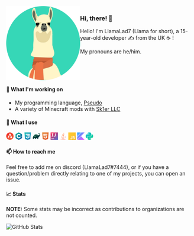 <img align="left" alt="Avatar" width="200px" src="https://raw.githubusercontent.com/LlamaLad7/LlamaLad7/master/assets/avatar.png" />

### Hi, there! 👋

Hello! I'm LlamaLad7 (Llama for short), a 15-year-old developer ✍ from the UK ☕ !

My pronouns are he/him.

<br />
<br />
<br />

#### 🔭 What I'm working on
* My programming language, [Pseudo](https://github.com/LlamaLad7/pseudo-kt)
* A variety of Minecraft mods with [Sk1er LLC](https://github.com/Sk1erLLC/)

#### 🌠 What I use

<code><img height="20" src="https://raw.githubusercontent.com/LlamaLad7/LlamaLad7/master/assets/antlr.svg"></code>
<code><img height="20" src="https://raw.githubusercontent.com/LlamaLad7/LlamaLad7/master/assets/cplusplus.svg"></code>
<code><img height="20" src="https://raw.githubusercontent.com/LlamaLad7/LlamaLad7/master/assets/css3.svg"></code>
<code><img height="20" src="https://raw.githubusercontent.com/LlamaLad7/LlamaLad7/master/assets/gradle.svg"></code>
<code><img height="20" src="https://raw.githubusercontent.com/LlamaLad7/LlamaLad7/master/assets/html5.svg"></code>
<code><img height="20" src="https://raw.githubusercontent.com/LlamaLad7/LlamaLad7/master/assets/intellijidea.svg"></code>
<code><img height="20" src="https://raw.githubusercontent.com/LlamaLad7/LlamaLad7/master/assets/java.svg"></code>
<code><img height="20" src="https://raw.githubusercontent.com/LlamaLad7/LlamaLad7/master/assets/javascript.svg"></code>
<code><img height="20" src="https://raw.githubusercontent.com/LlamaLad7/LlamaLad7/master/assets/kotlin.svg"></code>
<code><img height="20" src="https://raw.githubusercontent.com/LlamaLad7/LlamaLad7/master/assets/python.svg"></code>

#### 📫 How to reach me
Feel free to add me on discord (LlamaLad7#7444), or if you have a question/problem directly relating to one of my projects, you can open an issue.

#### 📈 Stats

**NOTE:** Some stats may be incorrect as contributions to organizations
are not counted.

![GitHub Stats](https://github-readme-stats.vercel.app/api?username=LlamaLad7&count_private=true&theme=tokyonight&show_icons=true)

